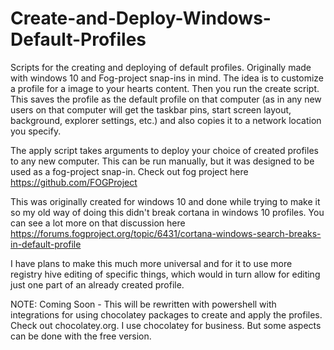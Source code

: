 # Create-and-Deploy-Windows-Default-Profiles

Scripts for the creating and deploying of default profiles. Originally made with windows 10 and Fog-project snap-ins in mind.
The idea is to customize a profile for a image to your hearts content. Then you run the create script. This saves the profile as the default profile on that computer (as in any new users on that computer will get the taskbar pins, start screen layout, background, explorer settings, etc.) and also copies it to a network location you specify.

The apply script takes arguments to deploy your choice of created profiles to any new computer. This can be run manually, but it was designed to be used as a fog-project snap-in. Check out fog project here https://github.com/FOGProject

This was originally created for windows 10 and done while trying to make it so my old way of doing this didn't break cortana in windows 10 profiles. You can see a lot more on that discussion here https://forums.fogproject.org/topic/6431/cortana-windows-search-breaks-in-default-profile

I have plans to make this much more universal and for it to use more registry hive editing of specific things, which would in turn allow for editing just one part of an already created profile.

NOTE: Coming Soon - This will be rewritten with powershell with integrations for using chocolatey packages to create and apply the profiles. Check out chocolatey.org. I use chocolatey for business. But some aspects can be done with the free version. 
